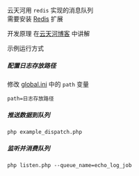 云天河用 `redis` 实现的消息队列  
需要安装 [Redis](https://github.com/phpredis/phpredis) 扩展  

开发原理 在[云天河博客](http://www.hlzblog.top/article/65.html) 中讲解    

示例运行方式

##### 配置日志存放路径

修改 [global.ini](./global.ini) 中的 `path` 变量  

    path=日志存放路径

##### 推送数据到队列

    php example_dispatch.php

##### 监听并消费队列

    php listen.php --queue_name=echo_log_job